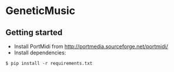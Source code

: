 # GeneticMusic

## Getting started
- Install PortMidi from http://portmedia.sourceforge.net/portmidi/
- Install dependencies:

```
$ pip install -r requirements.txt
```
